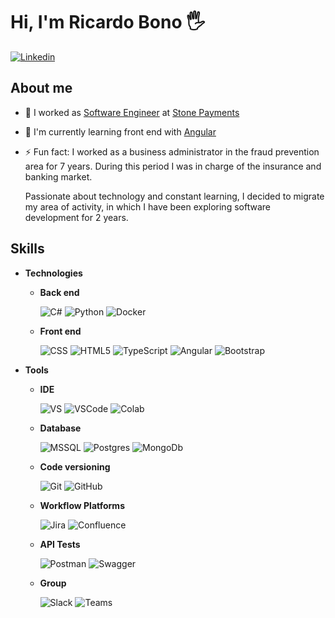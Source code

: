 # Hi, I'm Ricardo Bono 🖐️

[![Linkedin](https://img.shields.io/badge/LinkedIn-0077B5?style=for-the-badge&logo=linkedin&logoColor=white)](https://www.linkedin.com/in/ricardobono/)


## **About me**

- 🔭 I worked as [Software Engineer](https://stone-payments.github.io/stone-career-framework/swe/swe2/) at [Stone Payments](https://github.com/stone-payments)
- 🌱 I'm currently learning front end with [Angular](https://https://angular.io/)
- ⚡ Fun fact: I worked as a business administrator in the fraud prevention area for 7 years. During this period I was in charge of the insurance and banking market. 

  Passionate about technology and constant learning, I decided to migrate my area of ​​activity, in which I have been exploring software development for 2 years.

## **Skills**

- **Technologies**

  -  **Back end**

      ![C#](https://img.shields.io/badge/C%23-%23512BD4?style=for-the-badge&logo=.NET)
      ![Python](https://img.shields.io/badge/Python-3776AB?style=for-the-badge&logo=python&logoColor=white)
      ![Docker](https://img.shields.io/badge/Docker-%232496ED?style=for-the-badge&logo=docker&logoColor=white)



  - **Front end**


    ![CSS](https://img.shields.io/badge/CSS3-1572B6?style=for-the-badge&logo=css3&logoColor=white)
    ![HTML5](https://img.shields.io/badge/HTML5-E34F26?style=for-the-badge&logo=html5&logoColor=white)
    ![TypeScript](https://img.shields.io/badge/TypeScript-007ACC?style=for-the-badge&logo=typescript&logoColor=white)
    ![Angular](https://img.shields.io/badge/Angular-DD0031?style=for-the-badge&logo=angular&logoColor=white)
    ![Bootstrap](https://img.shields.io/badge/Bootstrap-563D7C?style=for-the-badge&logo=bootstrap&logoColor=white)


- **Tools**

  -  **IDE**

      ![VS](https://img.shields.io/badge/Visual_Studio-5C2D91?style=for-the-badge&logo=visual%20studio&logoColor=white)
      ![VSCode](https://img.shields.io/badge/Visual_Studio_Code-0078D4?style=for-the-badge&logo=visual%20studio%20code&logoColor=white)
      ![Colab](https://img.shields.io/badge/Colab-F9AB00?style=for-the-badge&logo=googlecolab&color=525252)

  -  **Database**

      ![MSSQL](https://img.shields.io/badge/MSSQL-%23CC2927?style=for-the-badge&logo=microsoftsqlserver)
      ![Postgres](https://img.shields.io/badge/Postgres-%234169E1?style=for-the-badge&logo=postgresql&logoColor=white)
      ![MongoDb](https://img.shields.io/badge/MongoDB-4EA94B?style=for-the-badge&logo=mongodb&logoColor=white)


  -  **Code versioning**

      ![Git](https://img.shields.io/badge/Git-%23F05032?style=for-the-badge&logo=git&logoColor=white)
      ![GitHub](https://img.shields.io/badge/GitHub-%23181717?style=for-the-badge&logo=github)
  
  -  **Workflow Platforms**

      ![Jira](https://img.shields.io/badge/Jira-%230052CC?style=for-the-badge&logo=jira)
      ![Confluence](https://img.shields.io/badge/Confluence-%23172B4D?style=for-the-badge&logo=confluence)
      


  - **API Tests**

      ![Postman](https://img.shields.io/badge/Postman-%23FF6C37?style=for-the-badge&logo=postman&logoColor=white)
      ![Swagger](https://img.shields.io/badge/-Swagger-%23Clojure?style=for-the-badge&logo=swagger&logoColor=white)


  -  **Group**

      ![Slack](https://img.shields.io/badge/Slack-4A154B?style=for-the-badge&logo=slack&logoColor=white)
      ![Teams](https://img.shields.io/badge/Microsoft_Teams-6264A7?style=for-the-badge&logo=microsoft-teams&logoColor=white)
